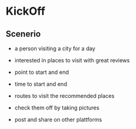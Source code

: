 # KickOff

## Scenerio

- a person visiting a city for a day
- interested in places to visit with great reviews

- point to start and end
- time to start and end

- routes to visit the recommended places
- check them off by taking pictures
- post and share on other plattforms
